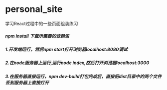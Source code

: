 # personal_site
学习React过程中的一些页面组装练习

##### npm install 下载所需要的依赖包
##### 1.开发端运行，然后npm start打开浏览器localhost:8080调试
##### 2.在node服务器上运行,运行node index,然后打开浏览器localhost:3000
##### 3.在服务器直接运行，npm dev-build打包完成后，直接把dist目录中的两个文件丢到服务器上直接打开

